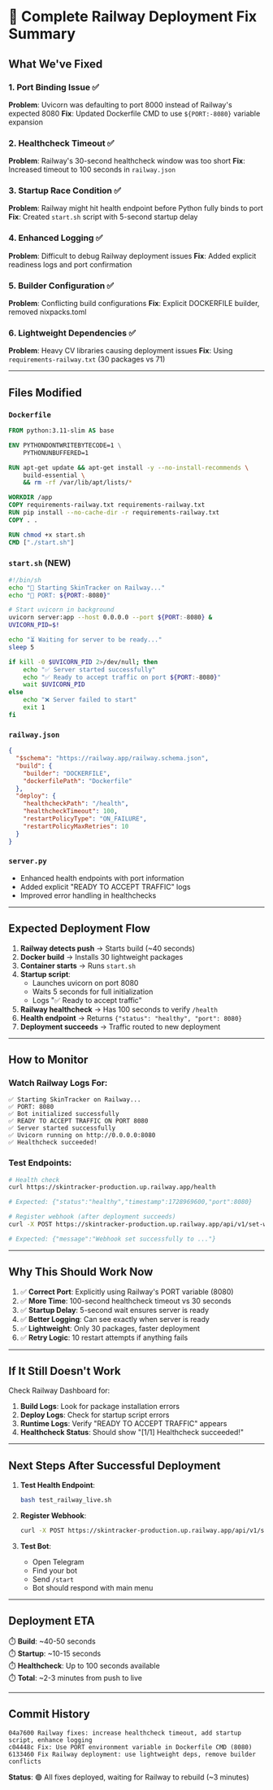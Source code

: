 # 🚀 Complete Railway Deployment Fix Summary

## **What We've Fixed**

### **1. Port Binding Issue** ✅
**Problem**: Uvicorn was defaulting to port 8000 instead of Railway's expected 8080
**Fix**: Updated Dockerfile CMD to use `${PORT:-8080}` variable expansion

### **2. Healthcheck Timeout** ✅  
**Problem**: Railway's 30-second healthcheck window was too short
**Fix**: Increased timeout to 100 seconds in `railway.json`

### **3. Startup Race Condition** ✅
**Problem**: Railway might hit health endpoint before Python fully binds to port
**Fix**: Created `start.sh` script with 5-second startup delay

### **4. Enhanced Logging** ✅
**Problem**: Difficult to debug Railway deployment issues
**Fix**: Added explicit readiness logs and port confirmation

### **5. Builder Configuration** ✅
**Problem**: Conflicting build configurations
**Fix**: Explicit DOCKERFILE builder, removed nixpacks.toml

### **6. Lightweight Dependencies** ✅
**Problem**: Heavy CV libraries causing deployment issues
**Fix**: Using `requirements-railway.txt` (30 packages vs 71)

---

## **Files Modified**

### `Dockerfile`
```dockerfile
FROM python:3.11-slim AS base

ENV PYTHONDONTWRITEBYTECODE=1 \
    PYTHONUNBUFFERED=1

RUN apt-get update && apt-get install -y --no-install-recommends \
    build-essential \
    && rm -rf /var/lib/apt/lists/*

WORKDIR /app
COPY requirements-railway.txt requirements-railway.txt
RUN pip install --no-cache-dir -r requirements-railway.txt
COPY . .

RUN chmod +x start.sh
CMD ["./start.sh"]
```

### `start.sh` (NEW)
```bash
#!/bin/sh
echo "🚀 Starting SkinTracker on Railway..."
echo "📍 PORT: ${PORT:-8080}"

# Start uvicorn in background
uvicorn server:app --host 0.0.0.0 --port ${PORT:-8080} &
UVICORN_PID=$!

echo "⏳ Waiting for server to be ready..."
sleep 5

if kill -0 $UVICORN_PID 2>/dev/null; then
    echo "✅ Server started successfully"
    echo "✅ Ready to accept traffic on port ${PORT:-8080}"
    wait $UVICORN_PID
else
    echo "❌ Server failed to start"
    exit 1
fi
```

### `railway.json`
```json
{
  "$schema": "https://railway.app/railway.schema.json",
  "build": {
    "builder": "DOCKERFILE",
    "dockerfilePath": "Dockerfile"
  },
  "deploy": {
    "healthcheckPath": "/health",
    "healthcheckTimeout": 100,
    "restartPolicyType": "ON_FAILURE",
    "restartPolicyMaxRetries": 10
  }
}
```

### `server.py`
- Enhanced health endpoints with port information
- Added explicit "READY TO ACCEPT TRAFFIC" logs
- Improved error handling in healthchecks

---

## **Expected Deployment Flow**

1. **Railway detects push** → Starts build (~40 seconds)
2. **Docker build** → Installs 30 lightweight packages
3. **Container starts** → Runs `start.sh`
4. **Startup script**:
   - Launches uvicorn on port 8080
   - Waits 5 seconds for full initialization
   - Logs "✅ Ready to accept traffic"
5. **Railway healthcheck** → Has 100 seconds to verify `/health`
6. **Health endpoint** → Returns `{"status": "healthy", "port": 8080}`
7. **Deployment succeeds** → Traffic routed to new deployment

---

## **How to Monitor**

### Watch Railway Logs For:
```
✅ Starting SkinTracker on Railway...
✅ PORT: 8080
✅ Bot initialized successfully
✅ READY TO ACCEPT TRAFFIC ON PORT 8080
✅ Server started successfully
✅ Uvicorn running on http://0.0.0.0:8080
✅ Healthcheck succeeded!
```

### Test Endpoints:
```bash
# Health check
curl https://skintracker-production.up.railway.app/health

# Expected: {"status":"healthy","timestamp":1728969600,"port":8080}

# Register webhook (after deployment succeeds)
curl -X POST https://skintracker-production.up.railway.app/api/v1/set-webhook

# Expected: {"message":"Webhook set successfully to ..."}
```

---

## **Why This Should Work Now**

1. ✅ **Correct Port**: Explicitly using Railway's PORT variable (8080)
2. ✅ **More Time**: 100-second healthcheck timeout vs 30 seconds
3. ✅ **Startup Delay**: 5-second wait ensures server is ready
4. ✅ **Better Logging**: Can see exactly when server is ready
5. ✅ **Lightweight**: Only 30 packages, faster deployment
6. ✅ **Retry Logic**: 10 restart attempts if anything fails

---

## **If It Still Doesn't Work**

Check Railway Dashboard for:

1. **Build Logs**: Look for package installation errors
2. **Deploy Logs**: Check for startup script errors
3. **Runtime Logs**: Verify "READY TO ACCEPT TRAFFIC" appears
4. **Healthcheck Status**: Should show "[1/1] Healthcheck succeeded!"

---

## **Next Steps After Successful Deployment**

1. **Test Health Endpoint**:
   ```bash
   bash test_railway_live.sh
   ```

2. **Register Webhook**:
   ```bash
   curl -X POST https://skintracker-production.up.railway.app/api/v1/set-webhook
   ```

3. **Test Bot**:
   - Open Telegram
   - Find your bot
   - Send `/start`
   - Bot should respond with main menu

---

## **Deployment ETA**

⏱️ **Build**: ~40-50 seconds  
⏱️ **Startup**: ~10-15 seconds  
⏱️ **Healthcheck**: Up to 100 seconds available  
⏱️ **Total**: ~2-3 minutes from push to live

---

## **Commit History**

```
04a7600 Railway fixes: increase healthcheck timeout, add startup script, enhance logging
c04448c Fix: Use PORT environment variable in Dockerfile CMD (8080)
6133460 Fix Railway deployment: use lightweight deps, remove builder conflicts
```

**Status**: 🟢 All fixes deployed, waiting for Railway to rebuild (~3 minutes)
